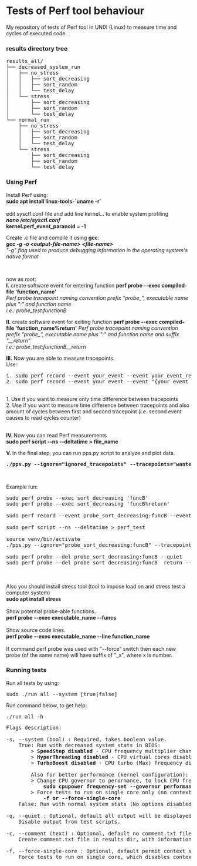 # Tests of Perf tool behaviour



My repository of tests of Perf tool in UNIX (Linux) to measure time and cycles of executed code.



### results directory tree
<pre>
results_all/   
├── decreased_system_run    
│   ├── no_stress   
│   │   ├── sort_decreasing  
│   │   ├── sort_random   
│   │   └── test_delay   
│   └── stress   
│       ├── sort_decreasing   
│       ├── sort_random   
│       └── test_delay   
└── normal_run   
    ├── no_stress   
    │   ├── sort_decreasing   
    │   ├── sort_random   
    │   └── test_delay   
    └── stress   
        ├── sort_decreasing   
        ├── sort_random   
        └── test_delay   
</pre>

### Using Perf

<p>
Install Perf using: <br>
<b>sudo apt install linux-tools-`uname -r`</b><br><br>
edit sysctf.conf file and add line kernel... to enable system profiling <br>
<b><i>nano /etc/sysctl.conf </i></b><br>
<b>kernel.perf_event_paranoid = -1</b>

<br>

Create .c file and compile it using <b>gcc</b>: <br>
<b><i>gcc -g -o \<output-file-name\> \<file-name\></i></b> <br>
<i>"-g" flag used to produce debugging information in the operating system's native format</i>

<br>

now as root: <br>
<b>I.</b> create software event for entering function <b>perf probe --exec compiled-file 'function_name'</b> <br>
<i>Perf probe tracepoint naming convention prefix "probe_", executable name plus ":" and function name <br>i.e.: probe_test:functionB</i>
        
<b>II.</b> create software event for exiting function <b>perf probe --exec compiled-file 'function_name%return'</b>
<i>Perf probe tracepoint naming convention prefix "probe_", executable name plus ":" and function name and suffix "__return" <br>i.e.: probe_test:functionB__return</i>
<br>

<b>III.</b> Now you are able to measure tracepoints. <br>
Use:<br>
<pre>
1. sudo perf record --event your_event --event your_event_ret executable
2. sudo perf record --event your_event --event "{your_event_ret,cycles:u}:S" executable
</pre>
<br>
1. Use if you want to measure only time difference between tracepoints <br>
2. Use if you want to measure time difference between tracepoints and also amount of cycles between first and second tracepoint (i.e. second event causes to read cycles counter) <br><br>

<b>IV. </b> Now you can read Perf measurements <br>
<b>sudo perf script --ns --deltatime > file_name</b>
<br>

<b>V. </b> In the final step, you can run pps.py script to analyze and plot data. <br>
<pre><b>./pps.py --ignore="ignored_tracepoints" --tracepoints="wanted_tracepoints" --file file_name_fro_perf_script --stress true_or_false --date date_time</b></pre>
<br>

Example run:
<pre>
sudo perf probe --exec sort_decreasing 'funcB'
sudo perf probe --exec sort_decreasing 'funcB%return'

sudo perf record --event probe_sort_decreasing:funcB --event "{probe_sort_decreasing:funcB__return,cycles:U}:S" sort_decreasing

sudo perf script --ns --deltatime > perf_test

source venv/bin/activate
./pps.py --ignore="probe_sort_decreasing:funcB" --tracepoints="probe_sort_decreasing:funcB__return, cycles:U" --file perf_test --stress false --date 121212_010101

sudo perf probe --del probe_sort_decreasing:funcB --quiet
sudo perf probe --del probe_sort_decreasing:funcB__return --quiet
</pre>

<br><br>
Also you should install stress tool (tool to impose load on and stress test a computer system) <br>
<b>sudo apt install stress</b> <br><br>
Show potential probe-able functions. <br>
<b>perf probe --exec executable_name --funcs</b> <br><br>
Show source code lines. <br>
<b>perf probe --exec executable_name --line function_name</b> <br><br>
If command perf probe was used with "-\-force" switch then each new probe (of the same name) will have suffix of "_x", where x is number.

</p>

### Running tests

<p>
Run all tests by using:
<pre>
sudo ./run_all --system [true|false] 
</pre>
Run command below, to get help:
<pre>
./run_all -h
</pre>

<pre>
Flags description:

-s, --system (bool) : Required, takes boolean value.
	True: Run with decreased system stats in BIOS:
		> <b>SpeedStep disabled</b> - CPU frequency multiplier change disabled
		> <b>HyperThreading disabled</b> - CPU virtual cores disabled, only phisical cores
		> <b>TurboBoost disabled</b> - CPU turbo (Max) frequency disabled
		
		Also for better performance (kernel configuration):
		> Change CPU governor to perormance, to lock CPU frequency in constant (high) value, using:
			<b>sudo cpupower frequency-set --governor performance</b>
		> Force tests to run on single core only (no context switching) using flag: 
			<b>-f or --force-single-core</b>
	False: Run with normal system stats (No options disabled in BIOS)
		
-q, --quiet : Optional, default all output will be displayed.
	Disable output from test scripts.
	
-c, --comment (text) : Optional, default no comment.txt file generated.
	Create comment.txt file in results dir, with informations about how script been called, and comment itself
	
-f, --force-single-core : Optional, default permit context switching.
	Force tests to run on single core, which disables context switching between other CPU which positively affects measurements (less noise)
	
</pre>

</p>
